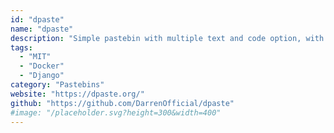 ```yaml
---
id: "dpaste"
name: "dpaste"
description: "Simple pastebin with multiple text and code option, with short url result easy to remember."
tags:
  - "MIT"
  - "Docker"
  - "Django"
category: "Pastebins"
website: "https://dpaste.org/"
github: "https://github.com/DarrenOfficial/dpaste"
#image: "/placeholder.svg?height=300&width=400"
---
```


